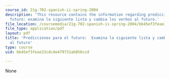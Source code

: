 ```yaml
---
course_id: 21g-702-spanish-ii-spring-2004
description: 'This resource contains the information regarding predicciones para el
  futuro: examina la siguiente lista y cambia los verbos al futuro.'
file_location: /coursemedia/21g-702-spanish-ii-spring-2004/bb45ef3feae33cdc4e479731ab056ccd_MIT21G_702S04_27predi.pdf
file_type: application/pdf
layout: pdf
title: 'Predicciones para el futuro:  Examina la siguiente lista y cambia los verbos
  al futuro'
type: course
uid: bb45ef3feae33cdc4e479731ab056ccd

---
```

None